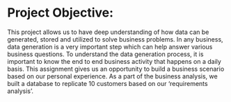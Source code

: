 # Project Objective:

This project allows us to have deep understanding of how data can be generated, stored and utilized to solve business problems. In any business, data generation is a very important step which can help answer various business questions. To understand the data generation process, it is important to know the end to end business activity that happens on a daily basis. This assignment gives us an opportunity to build a business scenario based on our personal experience. As a part of the business analysis, we built a database to replicate 10 customers based on our ‘requirements analysis’.
